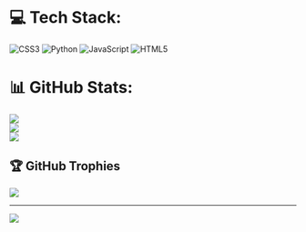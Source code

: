 # 💻 Tech Stack:
![CSS3](https://img.shields.io/badge/css3-%231572B6.svg?style=for-the-badge&logo=css3&logoColor=white) ![Python](https://img.shields.io/badge/python-3670A0?style=for-the-badge&logo=python&logoColor=ffdd54) ![JavaScript](https://img.shields.io/badge/javascript-%23323330.svg?style=for-the-badge&logo=javascript&logoColor=%23F7DF1E) ![HTML5](https://img.shields.io/badge/html5-%23E34F26.svg?style=for-the-badge&logo=html5&logoColor=white)
# 📊 GitHub Stats:
![](https://github-readme-stats.vercel.app/api?username=AllisonALDS&theme=dark&hide_border=false&include_all_commits=false&count_private=false)<br/>
![](https://github-readme-streak-stats.herokuapp.com/?user=AllisonALDS&theme=dark&hide_border=false)<br/>
![](https://github-readme-stats.vercel.app/api/top-langs/?username=AllisonALDS&theme=dark&hide_border=false&include_all_commits=false&count_private=false&layout=compact)

## 🏆 GitHub Trophies
![](https://github-profile-trophy.vercel.app/?username=AllisonALDS&theme=radical&no-frame=false&no-bg=true&margin-w=4)

---
[![](https://visitcount.itsvg.in/api?id=AllisonALDS&icon=0&color=0)](https://visitcount.itsvg.in)

<!-- Proudly created with GPRM ( https://gprm.itsvg.in ) -->
